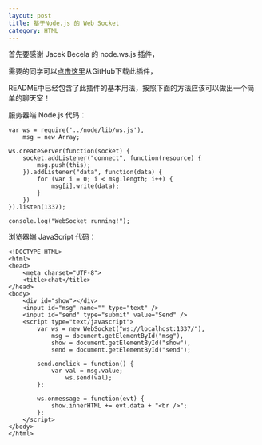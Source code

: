 ```yaml
---
layout: post
title: 基于Node.js 的 Web Socket
category: HTML 
---
```


首先要感谢 Jacek Becela 的 node.ws.js 插件，

需要的同学可以[点击这里](https://github.com/ncr/node.ws.js)从GitHub下载此插件，

README中已经包含了此插件的基本用法，按照下面的方法应该可以做出一个简单的聊天室！

服务器端 Node.js 代码：

    var ws = require('../node/lib/ws.js'),
        msg = new Array;

    ws.createServer(function(socket) {
        socket.addListener("connect", function(resource) {
            msg.push(this);
        }).addListener("data", function(data) {
            for (var i = 0; i < msg.length; i++) {
                msg[i].write(data);
            }
        })
    }).listen(1337);

    console.log("WebSocket running!");

浏览器端 JavaScript 代码：

    <!DOCTYPE HTML>
    <html>
    <head>
        <meta charset="UTF-8">
        <title>chat</title>
    </head>
    <body>
        <div id="show"></div>
        <input id="msg" name="" type="text" />
        <input id="send" type="submit" value="Send" />
        <script type="text/javascript">
            var ws = new WebSocket("ws://localhost:1337/"),
                msg = document.getElementById("msg"),
                show = document.getElementById("show"),
                send = document.getElementById("send");
             
            send.onclick = function() {
                var val = msg.value;
                    ws.send(val);
            };
             
            ws.onmessage = function(evt) {
                show.innerHTML += evt.data + "<br />";
            };
        </script>
    </body>
    </html>

